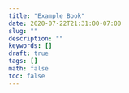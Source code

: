 ```yaml
---
title: "Example Book"
date: 2020-07-22T21:31:00-07:00
slug: ""
description: ""
keywords: []
draft: true
tags: []
math: false
toc: false
---
```

